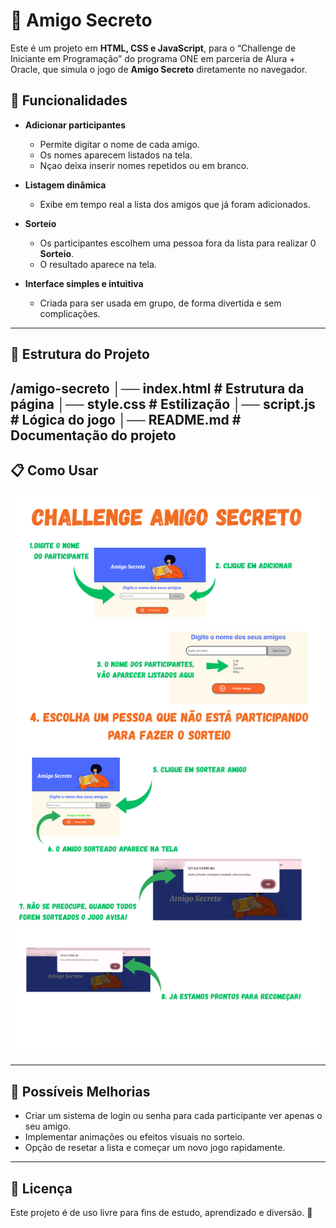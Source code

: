 # 🎁 Amigo Secreto  

Este é um projeto em **HTML, CSS e JavaScript**, para o  “Challenge de Iniciante em Programação” do programa ONE em parceria de Alura + Oracle, que simula o jogo de **Amigo Secreto** diretamente no navegador.  

## 🚀 Funcionalidades  

- **Adicionar participantes**  
  - Permite digitar o nome de cada amigo.  
  - Os nomes aparecem listados na tela.  
  - Nçao deixa inserir nomes repetidos ou em branco.  

- **Listagem dinâmica**  
  - Exibe em tempo real a lista dos amigos que já foram adicionados.  

- **Sorteio**  
  - Os participantes escolhem uma pessoa fora da lista para realizar 0 **Sorteio**. 
  - O resultado aparece na tela.  
 
- **Interface simples e intuitiva**  
  - Criada para ser usada em grupo, de forma divertida e sem complicações.  

---

## 📂 Estrutura do Projeto  

/amigo-secreto
│── index.html # Estrutura da página
│── style.css # Estilização
│── script.js # Lógica do jogo
│── README.md # Documentação do projeto
---

## 📋 Como Usar  

![Tela do Sorteio](images/Changelle%20Amigo%20Secreto.png)

---

## 🎯 Possíveis Melhorias  

- Criar um sistema de login ou senha para cada participante ver apenas o seu amigo.  
- Implementar animações ou efeitos visuais no sorteio.  
- Opção de resetar a lista e começar um novo jogo rapidamente.  

---

## 📜 Licença  

Este projeto é de uso livre para fins de estudo, aprendizado e diversão. 🎉  
